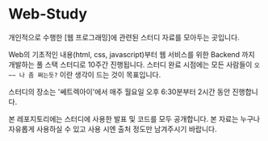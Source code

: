 # Web-Study

개인적으로 수행한 [웹 프로그래밍]에 관련된 스터디 자료를 모아두는 곳입니다.

Web의 기초적인 내용(html, css, javascript)부터 웹 서비스를 위한 Backend 까지 개발하는 풀 스택 스터디로 10주간 진행됩니다. 스터디 완료 시점에는 모든 사람들이 `오~~ 나 좀 쩌는듯?` 이란 생각이 드는 것이 목표입니다.

스터디의 장소는 '쎄트렉아이'에서 매주 월요일 오후 6:30분부터 2시간 동안 진행합니다.

본 레포지토리에는 스터디에 사용한 발표 및 코드를 모두 공개합니다. 본 자료는 누구나 자유롭게 사용하실 수 있고 사용 시엔 출처 정도만 남겨주시기 바랍니다.